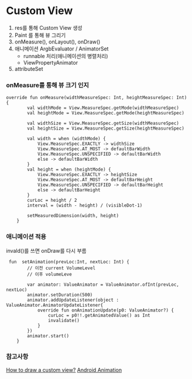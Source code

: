 # Custom View

1. res를 통해 Custom View 생성 
2. Paint 를 통해 뷰 그리기
3. onMeasure(), onLayout(), onDraw()
4. 애니메이션 ArgbEvaluator / AnimatorSet 
    - runnable 처리(애니메이션의 병렬처리)
    - ViewPropertyAnimator 
5. attributeSet

### onMeasure를 통해 뷰 크기 인지 
```
override fun onMeasure(widthMeasureSpec: Int, heightMeasureSpec: Int) {
        val widthMode = View.MeasureSpec.getMode(widthMeasureSpec)
        val heightMode = View.MeasureSpec.getMode(heightMeasureSpec)

        val widthSize = View.MeasureSpec.getSize(widthMeasureSpec)
        val heightSize = View.MeasureSpec.getSize(heightMeasureSpec)

        val width = when (widthMode) {
            View.MeasureSpec.EXACTLY -> widthSize
            View.MeasureSpec.AT_MOST -> defaultBarWidth
            View.MeasureSpec.UNSPECIFIED -> defaultBarWidth
            else -> defaultBarWidth
        }
        val height = when (heightMode) {
            View.MeasureSpec.EXACTLY -> heightSize
            View.MeasureSpec.AT_MOST -> defaultBarHeight
            View.MeasureSpec.UNSPECIFIED -> defaultBarHeight
            else -> defaultBarHeight
        }
        curLoc = height / 2
        interval = (width - height) / (visibleDot-1)

        setMeasuredDimension(width, height)
    }
```


### 애니메이션 적용 
invald()를 쓰면 onDraw를 다시 부름 

```
 fun  setAnimation(prevLoc:Int, nextLoc: Int) {
        // 이전 current VolumeLevel
        // 이후 volumeLeve

        var animator: ValueAnimator = ValueAnimator.ofInt(prevLoc, nextLoc)
        animator.setDuration(500)
        animator.addUpdateListener(object : ValueAnimator.AnimatorUpdateListener{
            override fun onAnimationUpdate(p0: ValueAnimator?) {
                curLoc = p0!!.getAnimatedValue() as Int
                invalidate()
            }
        })
        animator.start()
    }
```

### 참고사항 
[How to draw a custom view?](https://proandroiddev.com/how-to-draw-a-custom-view-9da8016fe94)
[Android Animation](http://blog.naver.com/PostView.nhn?blogId=xicnt&logNo=10152628778)

